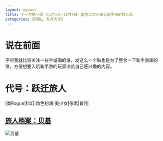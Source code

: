 ```yaml
---
layout: mypost
title: 十一月第一周（11月1日—11月7日）国内二次元未公测手游新饼汇总
categories: [闲聊, 有点大饼]
---
```


# **说在前面**
平时我就比较关注一些手游画的饼，发这么一个贴也是为了整合一下新手游画的饼，方便想要入坑新手游的玩家浏览自己感兴趣的内容。

# **代号：跃迁旅人**
|类Rogue|科幻|角色扮演|美少女|像素|冒险|

## [旅人档案：贝基](https://www.bilibili.com/video/av721459777)
![贝基](yqlr1.png)
